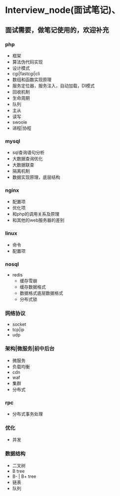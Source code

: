 # Interview_node(面试笔记)、
## 面试需要，做笔记使用的，欢迎补充
### php

- 框架
- 算法伪代码实现
- 设计模式
- cgi|fastcgi|cli
- 数组和函数实现原理
- 服务定位器，服务注入，自动加载，DI模式
- 回收机制
- 生命周期
- 队列
- 主从
- 读写
- swoole
- 进程|协程


### mysql
- sql查询语句分析
- 大数据查询优化
- 大数据联查
- 隔离机制
- 数据实现原理，底层结构


### nginx
- 配置项
- 优化项
- 和php的调用关系及原理
- 和其他的web服务器的差别

### linux

- 命令
- 配置项


### nosql
- redis
    - 缓存雪崩
    - 缓存数据格式
    - 数据格式底层数据格式
    - 分布式锁

### 网络协议

- socket
- tcp|ip
- udp


### 架构|微服务|前中后台
- 微服务
- 负载均衡
- cdn
- waf
- 集群
- 分布式


### rpc

- 分布式事务处理

### 优化

- 并发


### 数据结构

- 二叉树
- B tree
- B- | B+ tree
- 链表
- 队列





